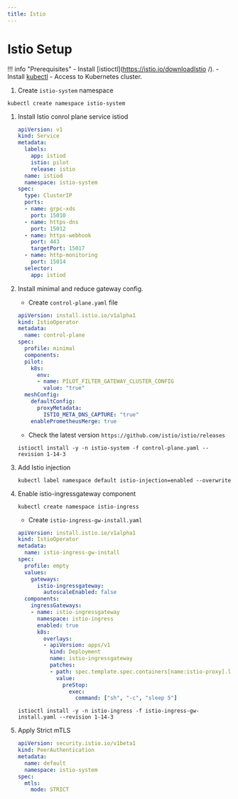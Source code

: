```yaml
---
title: Istio
---
```



Istio Setup
===

!!! info "Prerequisites"
    - Install [istioctl](https://istio.io/downloadIstio /).
    - Install [kubectl](https://kubernetes.io/docs/tasks/tools/)
    - Access to Kubernetes cluster.
1. Create `istio-system` namespace

  `kubectl create namespace istio-system`

1. Install Istio conrol plane service istiod

    ```yaml
    apiVersion: v1
    kind: Service
    metadata:
      labels:
        app: istiod
        istio: pilot
        release: istio
      name: istiod
      namespace: istio-system
    spec:
      type: ClusterIP  
      ports:
      - name: grpc-xds
        port: 15010
      - name: https-dns
        port: 15012
      - name: https-webhook
        port: 443
        targetPort: 15017
      - name: http-monitoring
        port: 15014
      selector:
        app: istiod
    ```

1. Install minimal and reduce gateway config.
    * Create `control-plane.yaml` file

    ```yaml
    apiVersion: install.istio.io/v1alpha1
    kind: IstioOperator
    metadata:
      name: control-plane
    spec:
      profile: minimal
      components:
      pilot:
        k8s:
          env: 
          - name: PILOT_FILTER_GATEWAY_CLUSTER_CONFIG
            value: "true"
      meshConfig:              
        defaultConfig:       
          proxyMetadata:      
            ISTIO_META_DNS_CAPTURE: "true"
        enablePrometheusMerge: true  
    ```

    * Check the latest version `https://github.com/istio/istio/releases`

    `istioctl install -y -n istio-system -f control-plane.yaml --revision 1-14-3`

1. Add Istio injection

    `kubectl label namespace default istio-injection=enabled --overwrite`

1. Enable istio-ingressgateway component

    `kubectl create namespace istio-ingress`

    * Create `istio-ingress-gw-install.yaml`

    ```yaml
    apiVersion: install.istio.io/v1alpha1
    kind: IstioOperator
    metadata:
      name: istio-ingress-gw-install
    spec:
      profile: empty
      values:
        gateways:
          istio-ingressgateway:
            autoscaleEnabled: false
      components:
        ingressGateways:
        - name: istio-ingressgateway
          namespace: istio-ingress
          enabled: true
          k8s:
            overlays:
            - apiVersion: apps/v1
              kind: Deployment
              name: istio-ingressgateway
              patches:
              - path: spec.template.spec.containers[name:istio-proxy].lifecycle
                value:
                  preStop:
                    exec:
                      command: ["sh", "-c", "sleep 5"]
    ```

    `istioctl install -y -n istio-ingress -f istio-ingress-gw-install.yaml --revision 1-14-3`

1. Apply Strict mTLS

    ```yaml
    apiVersion: security.istio.io/v1beta1
    kind: PeerAuthentication
    metadata:
      name: default
      namespace: istio-system
    spec:
      mtls:
        mode: STRICT
    ```

